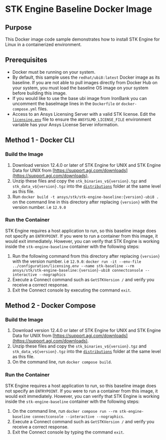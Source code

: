 # STK Engine Baseline Docker Image

## Purpose

This Docker image code sample demonstrates how to install STK Engine for Linux in a containerized environment.

## Prerequisites

* Docker must be running on your system.
* By default, this sample uses the `redhat/ubi8:latest` Docker image as its baseline. If you are not able to pull images directly from Docker Hub on your system, you must load the baseline OS image on your system before building this image.
* If you would like to use the base ubi image from IronBank you can uncomment the baseImage lines in the `Dockerfile` or `docker-compose.yml` files.
* Access to an Ansys Licensing Server with a valid STK license.  Edit the [`licensing.env`](../configuration/licensing.env) file to ensure the `ANSYSLMD_LICENSE_FILE` environment variable has your Ansys License Server information.

## Method 1 - Docker CLI

### Build the Image

1. Download version 12.4.0 or later of STK Engine for UNIX and STK Engine Data for UNIX from [https://support.agi.com/downloads](https://support.agi.com/downloads).
2. Unzip these files and copy the `stk_binaries_v${version}.tgz` and `stk_data_v${version}.tgz` into the [`distributions`](./distributions) folder at the same level as this file.
3. Run `docker build -t ansys/stk/stk-engine-baseline:{version}-ubi8 .` on the command line in this directory after replacing `{version}` with the version number. i.e `12.9.0`

### Run the Container

STK Engine requires a host application to run, so this baseline image does not specify an `ENTRYPOINT`. If you were to run a container from this image, it would exit immediately. However, you can verify that STK Engine is working inside the `stk-engine-baseline` container with the following steps:

1. Run the following command from this directory after replacing `{version}` with the version number. i.e `12.9.0`: `docker run -it --env-file ../configuration/licensing.env --name stk-baseline --rm ansys/stk/stk-engine-baseline:{version}-ubi8 connectconsole --interactive --nographics`
2. Execute a Connect command such as `GetSTKVersion /` and verify you receive a correct response.
3. Exit the Connect console by executing the command `exit`.

## Method 2 - Docker Compose

### Build the Image

1. Download version 12.4.0 or later of STK Engine for UNIX and STK Engine Data for UNIX from [https://support.agi.com/downloads](https://support.agi.com/downloads).
2. Unzip these files and copy the `stk_binaries_v${version}.tgz` and `stk_data_v${version}.tgz` into the [`distributions`](./distributions) folder at the same level as this file.
3. On the command line, run `docker compose build`.

### Run the Container

STK Engine requires a host application to run, so this baseline image does not specify an `ENTRYPOINT`. If you were to run a container from this image, it would exit immediately. However, you can verify that STK Engine is working inside the `stk-engine-baseline` container with the following steps:

1. On the command line, run `docker compose run --rm stk-engine-baseline connectconsole --interactive --nographics`.
2. Execute a Connect command such as `GetSTKVersion /` and verify you receive a correct response.
3. Exit the Connect console by typing the command `exit`.
